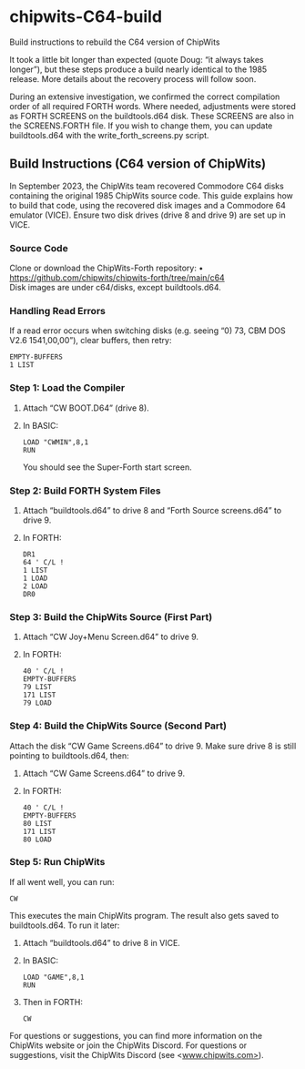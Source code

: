 # chipwits-C64-build

Build instructions to rebuild the C64 version of ChipWits

It took a little bit longer than expected (quote Doug: “it always takes longer”), but these steps produce a build nearly identical to the 1985 release. More details about the recovery process will follow soon.

During an extensive investigation, we confirmed the correct compilation order of all required FORTH words. Where needed, adjustments were stored as FORTH SCREENS on the buildtools.d64 disk. These SCREENS are also in the SCREENS.FORTH file. If you wish to change them, you can update buildtools.d64 with the write_forth_screens.py script.

## Build Instructions (C64 version of ChipWits)

In September 2023, the ChipWits team recovered Commodore C64 disks containing the original 1985 ChipWits source code. This guide explains how to build that code, using the recovered disk images and a Commodore 64 emulator (VICE). Ensure two disk drives (drive 8 and drive 9) are set up in VICE.

### Source Code

Clone or download the ChipWits-Forth repository:
• https://github.com/chipwits/chipwits-forth/tree/main/c64  
Disk images are under c64/disks, except buildtools.d64.

### Handling Read Errors

If a read error occurs when switching disks (e.g. seeing “0) 73, CBM DOS V2.6 1541,00,00”), clear buffers, then retry:

```forth
EMPTY-BUFFERS
1 LIST
```

### Step 1: Load the Compiler

1. Attach “CW BOOT.D64” (drive 8).  
2. In BASIC:

   ```basic
   LOAD "CWMIN",8,1
   RUN
   ```

   You should see the Super-Forth start screen.

### Step 2: Build FORTH System Files

1. Attach “buildtools.d64” to drive 8 and “Forth Source screens.d64” to drive 9.  
2. In FORTH:

   ```forth
   DR1
   64 ' C/L !
   1 LIST
   1 LOAD
   2 LOAD
   DR0
   ```

### Step 3: Build the ChipWits Source (First Part)

1. Attach “CW Joy+Menu Screen.d64” to drive 9.  
2. In FORTH:

   ```forth
   40 ' C/L !
   EMPTY-BUFFERS
   79 LIST
   171 LIST
   79 LOAD
   ```

### Step 4: Build the ChipWits Source (Second Part)

Attach the disk “CW Game Screens.d64” to drive 9. Make sure drive 8 is still pointing to buildtools.d64, then:

1. Attach “CW Game Screens.d64” to drive 9.  
2. In FORTH:

   ```forth
   40 ' C/L !
   EMPTY-BUFFERS
   80 LIST
   171 LIST
   80 LOAD
   ```

### Step 5: Run ChipWits

If all went well, you can run:

```forth
CW
```

This executes the main ChipWits program. The result also gets saved to buildtools.d64. To run it later:

1. Attach “buildtools.d64” to drive 8 in VICE.

2. In BASIC:

   ```basic
   LOAD "GAME",8,1
   RUN
   ```

3. Then in FORTH:

   ```forth
   CW
   ```

For questions or suggestions, you can find more information on the ChipWits website or join the ChipWits Discord. For questions or suggestions, visit the ChipWits Discord (see <www.chipwits.com>).
